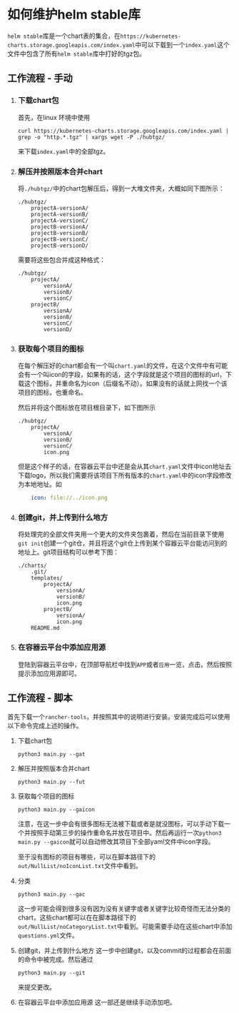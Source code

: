 # 如何维护helm stable库
`helm stable`库是一个chart表的集合，在`https://kubernetes-charts.storage.googleapis.com/index.yaml`中可以下载到一个`index.yaml`这个文件中包含了所有`helm stable`库中打好的tgz包。

## 工作流程 - 手动

1. ### 下载chart包
    首先，在linux 环境中使用
    ``` shell
    curl https://kubernetes-charts.storage.googleapis.com/index.yaml | grep -o "http.*.tgz" | xargs wget -P ./hubtgz/
    ```
    来下载`index.yaml`中的全部tgz。

2. ### 解压并按照版本合并chart
    将`./hubtgz/`中的chart包解压后，得到一大堆文件夹，大概如同下图所示：
    ```
    ./hubtgz/
        projectA-versionA/
        projectA-versionB/
        projectA-versionC/
        projectB-versionA/
        projectB-versionB/
        projectB-versionC/
        projectB-versionD/
    ```
    需要将这些包合并成这种格式：
    ```
    ./hubtgz/
        projectA/
            versionA/
            versionB/
            versionC/
        projectB/
            versionA/
            versionB/
            versionC/
            versionD/
    ```

3. ### 获取每个项目的图标
    在每个解压好的chart都会有一个叫`chart.yaml`的文件，在这个文件中有可能会有一个叫icon的字段，如果有的话，这个字段就是这个项目的图标的url，下载这个图标，并重命名为icon（后缀名不动）。如果没有的话就上网找一个该项目的图标，也重命名。
    
    然后并将这个图标放在项目根目录下，如下图所示
    ```
    ./hubtgz/
        projectA/
            versionA/
            versionB/
            versionC/
            icon.png
    ```
    但是这个样子的话，在容器云平台中还是会从其`chart.yaml`文件中icon地址去下载logo，所以我们需要将该项目下所有版本的`chart.yaml`中的icon字段修改为本地地址。如
    ```yaml
        icon: file://../icon.png
    ```

4. ### 创建git，并上传到什么地方
    将处理完的全部文件夹用一个更大的文件夹包裹着，然后在当前目录下使用`git init`创建一个git仓，并且将这个git仓上传到某个容器云平台能访问到的地址上。git项目结构可以参考下图：
    ```
    ./charts/
        .git/
        templates/
            projectA/
                versionA/
                versionB/
                icon.png
            projectB/
                versionA/
                icon.png
        README.md 
    ```
5. ### 在容器云平台中添加应用源
   登陆到容器云平台中，在顶部导航栏中找到`APP`或者`应用`一览，点击。然后按照提示添加应用源即可。

## 工作流程 - 脚本
首先下载一个`rancher-tools`，并按照其中的说明进行安装。安装完成后可以使用以下命令完成上述的操作。

   1. 下载chart包
        ```
        python3 main.py --gat
        ```

   2. 解压并按照版本合并chart
        ```
        python3 main.py --fut
        ```

   3. 获取每个项目的图标
        ```
        python3 main.py --gaicon
        ```
        注意，在这一步中会有很多图标无法被下载或者是就没图标，可以手动下载一个并按照手动第三步的操作重命名并放在项目中。然后再运行一次`python3 main.py --gaicon`就可以自动修改其项目下全部yaml文件中icon字段。

        至于没有图标的项目有哪些，可以在脚本路径下的`out/NullList/noIconList.txt`文件中看到。

   4. 分类
        ```
        python3 main.py --gac
        ```
        这一步可能会得到很多没有因为没有关键字或者关键字比较奇怪而无法分类的chart，这些chart都可以在在脚本路径下的`out/NullList/noCategoryList.txt`中看到。可能需要手动在这些chart中添加`questions.yml`文件。

   5. 创建git，并上传到什么地方
        这一步中创建git，以及commit的过程都会在前面的命令中被完成。然后通过
        ```
        python3 main.py --git
        ```
        来提交更改。

   6. 在容器云平台中添加应用源
        这一部还是继续手动添加吧。